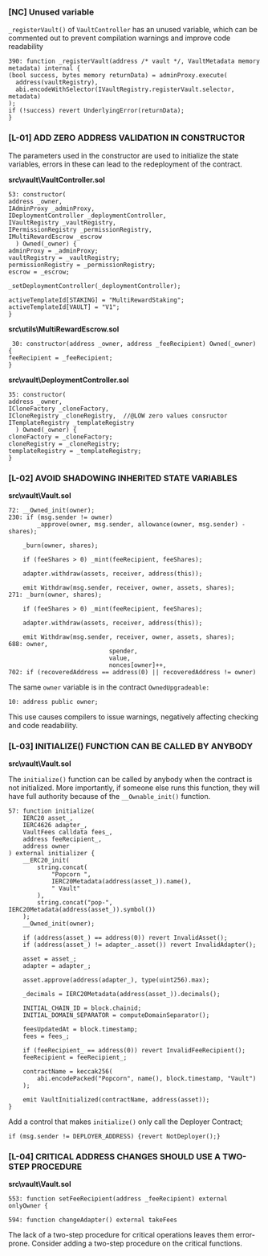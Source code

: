 ### [NC] Unused variable

`_registerVault()` of `VaultController` has an unused variable, which can be commented out to prevent compilation warnings and improve code readability

    390: function _registerVault(address /* vault */, VaultMetadata memory metadata) internal { 
    (bool success, bytes memory returnData) = adminProxy.execute(
      address(vaultRegistry),
      abi.encodeWithSelector(IVaultRegistry.registerVault.selector, metadata)
    );
    if (!success) revert UnderlyingError(returnData);
    }


### [L-01] ADD ZERO ADDRESS VALIDATION IN CONSTRUCTOR 

The parameters used in the constructor are used to initialize the state variables, errors in these can lead to the redeployment of the contract.

**src\vault\VaultController.sol**

    53: constructor(
    address _owner,
    IAdminProxy _adminProxy,
    IDeploymentController _deploymentController,
    IVaultRegistry _vaultRegistry,
    IPermissionRegistry _permissionRegistry,
    IMultiRewardEscrow _escrow
      ) Owned(_owner) {
    adminProxy = _adminProxy;
    vaultRegistry = _vaultRegistry;
    permissionRegistry = _permissionRegistry;
    escrow = _escrow;

    _setDeploymentController(_deploymentController);

    activeTemplateId[STAKING] = "MultiRewardStaking";
    activeTemplateId[VAULT] = "V1";
    }

**src\utils\MultiRewardEscrow.sol**

     30: constructor(address _owner, address _feeRecipient) Owned(_owner) {
    feeRecipient = _feeRecipient;
    }

**src\vault\DeploymentController.sol**

    35: constructor(
    address _owner,
    ICloneFactory _cloneFactory,
    ICloneRegistry _cloneRegistry,  //@LOW zero values consructor
    ITemplateRegistry _templateRegistry
      ) Owned(_owner) {
    cloneFactory = _cloneFactory;
    cloneRegistry = _cloneRegistry;
    templateRegistry = _templateRegistry;
    }

### [L-02] AVOID SHADOWING INHERITED STATE VARIABLES

**src\vault\Vault.sol**

    72: __Owned_init(owner);
    230: if (msg.sender != owner) 
            _approve(owner, msg.sender, allowance(owner, msg.sender) - shares);

        _burn(owner, shares);

        if (feeShares > 0) _mint(feeRecipient, feeShares);

        adapter.withdraw(assets, receiver, address(this));

        emit Withdraw(msg.sender, receiver, owner, assets, shares);
    271: _burn(owner, shares);

        if (feeShares > 0) _mint(feeRecipient, feeShares);

        adapter.withdraw(assets, receiver, address(this));

        emit Withdraw(msg.sender, receiver, owner, assets, shares);
    688: owner,
                                spender,
                                value,
                                nonces[owner]++,
    702: if (recoveredAddress == address(0) || recoveredAddress != owner)

The same `owner` variable is in the contract `OwnedUpgradeable:`

    10: address public owner;

This use causes compilers to issue warnings, negatively affecting checking and code readability.

### [L-03] INITIALIZE() FUNCTION CAN BE CALLED BY ANYBODY

**src\vault\Vault.sol**

The `initialize()` function can be called by anybody when the contract is not initialized.
More importantly, if someone else runs this function, they will have full authority because of the `__Ownable_init()` function. 

    57: function initialize(
        IERC20 asset_,
        IERC4626 adapter_,
        VaultFees calldata fees_,
        address feeRecipient_,
        address owner
    ) external initializer {
        __ERC20_init(
            string.concat(
                "Popcorn ",
                IERC20Metadata(address(asset_)).name(),
                " Vault"
            ),
            string.concat("pop-", IERC20Metadata(address(asset_)).symbol())
        );
        __Owned_init(owner); 

        if (address(asset_) == address(0)) revert InvalidAsset(); 
        if (address(asset_) != adapter_.asset()) revert InvalidAdapter();

        asset = asset_;
        adapter = adapter_;

        asset.approve(address(adapter_), type(uint256).max);

        _decimals = IERC20Metadata(address(asset_)).decimals();

        INITIAL_CHAIN_ID = block.chainid;
        INITIAL_DOMAIN_SEPARATOR = computeDomainSeparator();

        feesUpdatedAt = block.timestamp;
        fees = fees_;

        if (feeRecipient_ == address(0)) revert InvalidFeeRecipient();
        feeRecipient = feeRecipient_;

        contractName = keccak256(
            abi.encodePacked("Popcorn", name(), block.timestamp, "Vault")
        );

        emit VaultInitialized(contractName, address(asset));
    }

Add a control that makes `initialize()` only call the Deployer Contract;

    if (msg.sender != DEPLOYER_ADDRESS) {revert NotDeployer();}


### [L-04] CRITICAL ADDRESS CHANGES SHOULD USE A TWO-STEP PROCEDURE

**src\vault\Vault.sol**

    553: function setFeeRecipient(address _feeRecipient) external onlyOwner {

    594: function changeAdapter() external takeFees

The lack of a two-step procedure for critical operations leaves them error-prone. Consider adding a two-step procedure on the critical functions.
